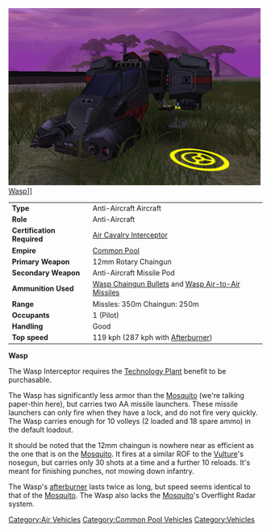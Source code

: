 ![](images/Wasp.jpg "fig:Wasp.jpg") [Wasp](Wasp.md)\]\]

|                            |                                                                                                                                    |
| -------------------------- | ---------------------------------------------------------------------------------------------------------------------------------- |
| **Type**                   | Anti-Aircraft Aircraft                                                                                                             |
| **Role**                   | Anti-Aircraft                                                                                                                      |
| **Certification Required** | [Air Cavalry Interceptor](Air_Cavalry_Interceptor.md)                                                                   |
| **Empire**                 | [Common Pool](Common_Pool.md)                                                                                           |
| **Primary Weapon**         | 12mm Rotary Chaingun                                                                                                               |
| **Secondary Weapon**       | Anti-Aircraft Missile Pod                                                                                                          |
| **Ammunition Used**        | [Wasp Chaingun Bullets](Wasp_Chaingun_Bullets.md) and [Wasp Air-to-Air Missiles](Wasp_Air-to-Air_Missile.md) |
| **Range**                  | Missles: 350m Chaingun: 250m                                                                                                       |
| **Occupants**              | 1 (Pilot)                                                                                                                          |
| **Handling**               | Good                                                                                                                               |
| **Top speed**              | 119 kph (287 kph with [Afterburner](Afterburner.md))                                                                    |

**Wasp**

The Wasp Interceptor requires the [Technology
Plant](Technology_Plant.md) benefit to be purchasable.

The Wasp has significantly less armor than the
[Mosquito](Mosquito.md) (we're talking paper-thin here), but
carries two AA missile launchers. These missile launchers can only fire
when they have a lock, and do not fire very quickly. The Wasp carries
enough for 10 volleys (2 loaded and 18 spare ammo) in the default
loadout.

It should be noted that the 12mm chaingun is nowhere near as efficient
as the one that is on the [Mosquito](Mosquito.md). It fires at a
similar ROF to the [Vulture](Vulture.md)'s nosegun, but carries
only 30 shots at a time and a further 10 reloads. It's meant for
finishing punches, not mowing down infantry.

The Wasp's [afterburner](afterburner.md) lasts twice as long,
but speed seems identical to that of the
[Mosquito](Mosquito.md). The Wasp also lacks the
[Mosquito](Mosquito.md)'s Overflight Radar system.

[Category:Air Vehicles](Category:Air_Vehicles.md)
[Category:Common Pool
Vehicles](Category:Common_Pool_Vehicles.md)
[Category:Vehicles](Category:Vehicles.md)
